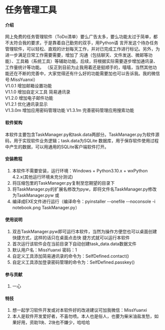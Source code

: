 # 任务管理工具

#### 介绍
网上免费的任务管理软件（ToDo清单）要么广告太多，要么功能太过于简单，都不太符合我的要求，于是靠着自己勤劳的双手，用Python语
言开发这个待办任务管理软件，可以轻松、直观的计划每天工作，并对已完成工作进行标记。另外，为进一步满足日常工作需要需要，增加了
沟通（包括聊天、文件发送、微邮等功能）、工具箱（系统工具）等辅助功能。后续，将根据实际需要逐步增加通讯录、工作量统计等功能。
（反正到目前为止我用着还是挺顺手的，嘻嘻，当然其他功能还在不断的完善中，大家觉得还有什么好的功能需要加也可以告诉我。我的微信号:MissYuanxi）  
V1.0.1 增加邮箱设置功能  
V1.1.0 增加自定义工具 简易通讯录  
V1.2.0 增加电子邮件功能  
V1.2.1 优化通讯录显示  
V1.3.0m 增加应用密码管理功能
V1.3.1m 完善密码管理应用搜索功能
#### 软件架构
本软件主要包含TaskManager.py和task.data两部分。TaskManager.py为软件源码，用于实现软件业务逻辑；task.data为SQLite
数据库，用于保存软件使用过程中产生的数据，可以用通用的SQLite客户端软件打开。


#### 安装教程

1.  本软件不需要安装，运行环境：Windows + Python3.10.x + wxPython 4.2.x(其他运行环境未充分测试)
2.  将压缩包里的TaskManager.py复制至您期望的目录下
3.  将TaskManager.py的扩展名修改为pyw，即将文件名TaskManager.py修改为TaskManager.pyw
或
1.  编译成EXE文件进行运行（编译命令：pyinstaller --onefile --noconsole -i notebook.png TaskManager.py）

#### 使用说明

1.  双击TaskManager.pyw即可运行本软件，当然为操作方便您也可以桌面创建快捷方式，这样的话只在桌面点击快
捷方式就可以运行本软件
2.  首次运行该软件会在当前目录下自动创建task_data.data数据文件
3.  默认用户名：MissYuanxi 密码：1
4.  自定义工具添加简易通讯录的命令为：SelfDefined.contact()
5.  自定义工具添加登录密码管理的命令为：SelfDefined.passkey()

#### 参与贡献

1.  一心


#### 特技

1.  想一起学习软件开发或对本软件好的改进建议可加我微信：MissYuanxi
2.  本人是软件开发爱好者，不喜勿喷。本人也是俗人，也要为柴米油盐发愁，如果好用，资助1块、2块也不嫌少，哈哈哈
